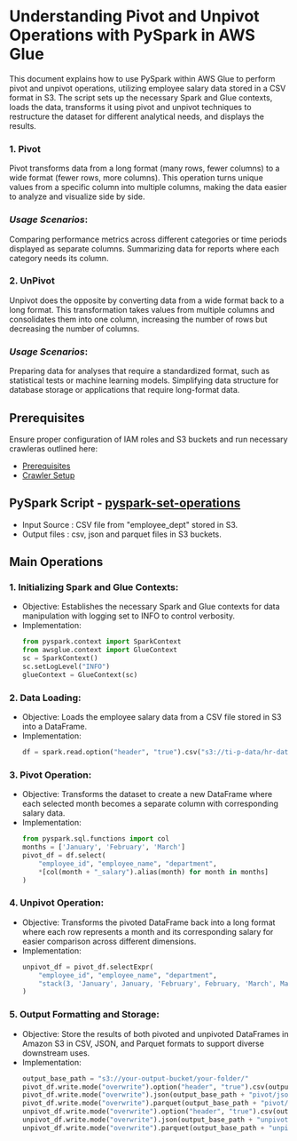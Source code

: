 # Understanding Pivot and Unpivot Operations with PySpark in AWS Glue

This document explains how to use PySpark within AWS Glue to perform pivot and unpivot operations, utilizing employee salary data stored in a CSV format in S3. The script sets up the necessary Spark and Glue contexts, loads the data, transforms it using pivot and unpivot techniques to restructure the dataset for different analytical needs, and displays the results.

### 1. Pivot 
Pivot transforms data from a long format (many rows, fewer columns) to a wide format (fewer rows, more columns). This operation turns unique values from a specific column into multiple columns, making the data easier to analyze and visualize side by side.

### *Usage Scenarios*:

Comparing performance metrics across different categories or time periods displayed as separate columns.
Summarizing data for reports where each category needs its column.

### 2. UnPivot
Unpivot does the opposite by converting data from a wide format back to a long format. This transformation takes values from multiple columns and consolidates them into one column, increasing the number of rows but decreasing the number of columns.

### *Usage Scenarios*:

Preparing data for analyses that require a standardized format, such as statistical tests or machine learning models.
Simplifying data structure for database storage or applications that require long-format data.

## Prerequisites

Ensure proper configuration of IAM roles and S3 buckets and run necessary crawleras outlined here:

* [Prerequisites]((/prerequisites.md)) 
* [Crawler Setup](/aws-glue-crawler.md)

##  PySpark Script - [pyspark-set-operations](../glue-code/ti-pyspark-pivot-unpivot.py)
- Input Source          : CSV file from "employee_dept" stored in S3.
- Output files          : csv, json and parquet files in S3 buckets.

## Main Operations

### 1. Initializing Spark and Glue Contexts:
* Objective: Establishes the necessary Spark and Glue contexts for data manipulation with logging set to INFO to control verbosity.
* Implementation:
  ```python
  from pyspark.context import SparkContext
  from awsglue.context import GlueContext
  sc = SparkContext()
  sc.setLogLevel("INFO")
  glueContext = GlueContext(sc)
  ```
### 2. Data Loading:
* Objective: Loads the employee salary data from a CSV file stored in S3 into a DataFrame.
* Implementation:
  ```python
  df = spark.read.option("header", "true").csv("s3://ti-p-data/hr-data/employee_dept/")
  ```
### 3. Pivot Operation:
* Objective: Transforms the dataset to create a new DataFrame where each selected month becomes a separate column with corresponding salary data.
* Implementation:
  ```python
  from pyspark.sql.functions import col
  months = ['January', 'February', 'March']
  pivot_df = df.select(
      "employee_id", "employee_name", "department",
      *[col(month + "_salary").alias(month) for month in months]
  )
  ```
### 4. Unpivot Operation:
* Objective: Transforms the pivoted DataFrame back into a long format where each row represents a month and its corresponding salary for easier comparison across different dimensions.
* Implementation:
  ```python
  unpivot_df = pivot_df.selectExpr(
      "employee_id", "employee_name", "department",
      "stack(3, 'January', January, 'February', February, 'March', March) as (month, salary)"
  )
  ```
### 5. Output Formatting and Storage:
* Objective: Store the results of both pivoted and unpivoted DataFrames in Amazon S3 in CSV, JSON, and Parquet formats to support diverse downstream uses.
* Implementation:
  ```python
  output_base_path = "s3://your-output-bucket/your-folder/"
  pivot_df.write.mode("overwrite").option("header", "true").csv(output_base_path + "pivot/csv/")
  pivot_df.write.mode("overwrite").json(output_base_path + "pivot/json/")
  pivot_df.write.mode("overwrite").parquet(output_base_path + "pivot/parquet/")
  unpivot_df.write.mode("overwrite").option("header", "true").csv(output_base_path + "unpivot/csv/")
  unpivot_df.write.mode("overwrite").json(output_base_path + "unpivot/json/")
  unpivot_df.write.mode("overwrite").parquet(output_base_path + "unpivot/parquet/")

  ```
